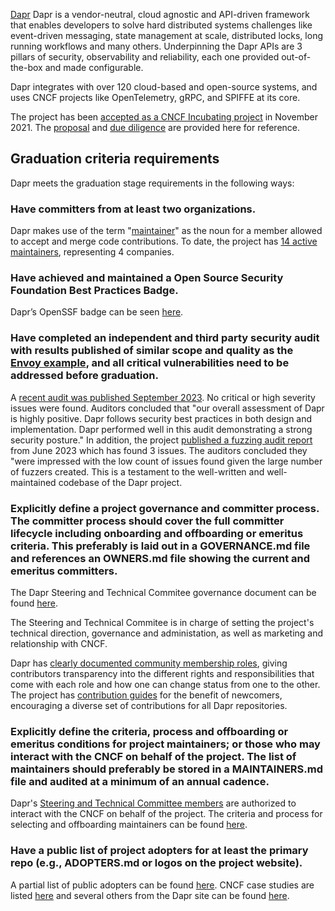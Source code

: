 [Dapr](https://dapr.io) Dapr is a vendor-neutral, cloud agnostic and API-driven framework that enables developers to solve hard distributed systems challenges like event-driven messaging, state management at scale, distributed locks,  long running workflows and many others. Underpinning the Dapr APIs are 3 pillars of security, observability and reliability, each one provided out-of-the-box and made configurable.

Dapr integrates with over 120 cloud-based and open-source systems, and uses CNCF projects like OpenTelemetry, gRPC, and SPIFFE at its core.

The project has been [accepted as a CNCF Incubating project](https://www.cncf.io/blog/2021/11/03/dapr-distributed-application-runtime-joins-cncf-incubator/) in November 2021. The [proposal](https://github.com/cncf/toc/blob/main/proposals/incubation/dapr.md) and [due diligence](https://docs.google.com/document/d/1GknuJk8Z26KhvFJiblbMSopWbX27nihpxkEG0_TpkCw/) are provided here for reference.

## Graduation criteria requirements

Dapr meets the graduation stage requirements in the following ways:

### Have committers from at least two organizations.

Dapr makes use of the term "[maintainer](https://github.com/dapr/community/blob/master/community-membership.md#maintainer)" as the noun for a member allowed to accept and merge code contributions. To date, the project has [14 active maintainers](https://github.com/dapr/community/blob/master/MAINTAINERS.md), representing 4 companies.

### Have achieved and maintained a Open Source Security Foundation Best Practices Badge.

Dapr’s OpenSSF badge can be seen [here](https://www.bestpractices.dev/en/projects/5044).

### Have completed an independent and third party security audit with results published of similar scope and quality as the [Envoy example](https://github.com/envoyproxy/envoy#security-audit), and all critical vulnerabilities need to be addressed before graduation.

A [recent audit was published September 2023](https://www.cncf.io/blog/2023/09/06/dapr-completes-2023-security-audit-increasing-enterprise-confidence/). No critical or high severity issues were found. Auditors concluded that "our overall assessment of Dapr is highly positive. Dapr follows security best practices in both design and implementation. Dapr performed well in this audit demonstrating a strong security posture." In addition, the project [published a fuzzing audit report](https://blog.dapr.io/posts/2023/06/30/dapr-completes-fuzzing-audit/) from June 2023 which has found 3 issues. The auditors concluded they "were impressed with the low count of issues found given the large number of fuzzers created. This is a testament to the well-written and well-maintained codebase of the Dapr project.

### Explicitly define a project governance and committer process. The committer process should cover the full committer lifecycle including onboarding and offboarding or emeritus criteria. This preferably is laid out in a GOVERNANCE.md file and references an OWNERS.md file showing the current and emeritus committers.

The Dapr Steering and Technical Commitee governance document can be found [here](https://github.com/dapr/community/blob/master/steering-and-technical-committee-charter.md).

The Steering and Technical Commitee is in charge of setting the project's technical direction, governance and administation, as well as marketing and relationship with CNCF.

Dapr has [clearly documented community membership roles](https://github.com/dapr/community/blob/master/community-membership.md), giving contributors transparency into the different rights and responsibilities that come with each role and how one can change status from one to the other. The project has [contribution guides](https://docs.dapr.io/contributing/) for the benefit of newcomers, encouraging a diverse set of contributions for all Dapr repositories.

### Explicitly define the criteria, process and offboarding or emeritus conditions for project maintainers; or those who may interact with the CNCF on behalf of the project. The list of maintainers should preferably be stored in a MAINTAINERS.md file and audited at a minimum of an annual cadence.

Dapr's [Steering and Technical Committee members](https://github.com/dapr/community/blob/master/steering-and-technical-committee-charter.md) are authorized to interact with the CNCF on behalf of the project. The criteria and process for selecting and offboarding maintainers can be found [here](https://github.com/dapr/community/blob/master/community-membership.md#responsibilities-and-privileges-2).

### Have a public list of project adopters for at least the primary repo (e.g., ADOPTERS.md or logos on the project website).

A partial list of public adopters can be found [here](https://github.com/dapr/community/blob/master/ADOPTERS.md). CNCF case studies are listed [here](https://www.cncf.io/case-studies?_sft_lf-project=dapr) and several others from the Dapr site can be found [here](https://dapr.io/testimonials/).